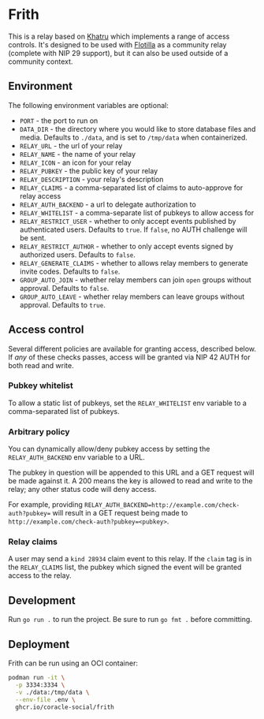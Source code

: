 # Frith

This is a relay based on [Khatru](https://github.com/fiatjaf/khatru) which implements a range of access controls. It's designed to be used with [Flotilla](https://flotilla.social) as a community relay (complete with NIP 29 support), but it can also be used outside of a community context.

## Environment

The following environment variables are optional:

- `PORT` - the port to run on
- `DATA_DIR` - the directory where you would like to store database files and media. Defaults to `./data`, and is set to `/tmp/data` when containerized.
- `RELAY_URL` - the url of your relay
- `RELAY_NAME` - the name of your relay
- `RELAY_ICON` - an icon for your relay
- `RELAY_PUBKEY` - the public key of your relay
- `RELAY_DESCRIPTION` - your relay's description
- `RELAY_CLAIMS` - a comma-separated list of claims to auto-approve for relay access
- `RELAY_AUTH_BACKEND` - a url to delegate authorization to
- `RELAY_WHITELIST` - a comma-separate list of pubkeys to allow access for
- `RELAY_RESTRICT_USER` - whether to only accept events published by authenticated users. Defaults to `true`. If `false`, no AUTH challenge will be sent.
- `RELAY_RESTRICT_AUTHOR` - whether to only accept events signed by authorized users. Defaults to `false`.
- `RELAY_GENERATE_CLAIMS` - whether to allows relay members to generate invite codes. Defaults to `false`.
- `GROUP_AUTO_JOIN` - whether relay members can join `open` groups without approval. Defaults to `false`.
- `GROUP_AUTO_LEAVE` - whether relay members can leave groups without approval. Defaults to `true`.

## Access control

Several different policies are available for granting access, described below. If _any_ of these checks passes, access will be granted via NIP 42 AUTH for both read and write.

### Pubkey whitelist

To allow a static list of pubkeys, set the `RELAY_WHITELIST` env variable to a comma-separated list of pubkeys.

### Arbitrary policy

You can dynamically allow/deny pubkey access by setting the `RELAY_AUTH_BACKEND` env variable to a URL.

The pubkey in question will be appended to this URL and a GET request will be made against it. A 200 means the key is allowed to read and write to the relay; any other status code will deny access.

For example, providing `RELAY_AUTH_BACKEND=http://example.com/check-auth?pubkey=` will result in a GET request being made to `http://example.com/check-auth?pubkey=<pubkey>`.

### Relay claims

A user may send a `kind 28934` claim event to this relay. If the `claim` tag is in the `RELAY_CLAIMS` list, the pubkey which signed the event will be granted access to the relay.

## Development

Run `go run .` to run the project. Be sure to run `go fmt .` before committing.

## Deployment

Frith can be run using an OCI container:

```sh
podman run -it \
  -p 3334:3334 \
  -v ./data:/tmp/data \
  --env-file .env \
  ghcr.io/coracle-social/frith
```
